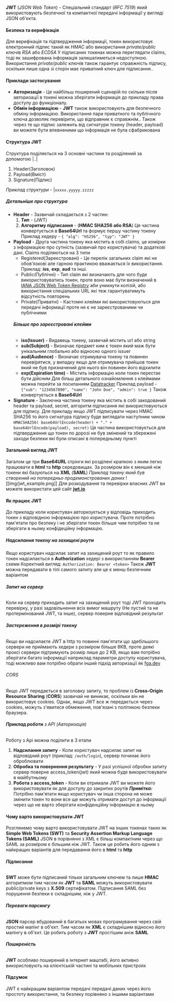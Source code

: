 **JWT** (*JSON Web Token*) - Спеціальний стандарт (*RFC 7519*) який використовують безпечної та компактної передачі інформації у вигляді JSON об'єкта.
#### Безпека та верифікація
Для верифікація та підтвердження інформації, токен використовує електронний підпис такий як *HMAC* або використання *private/public* ключів *RSA* або *ECDSA* 
У підписаних токенах можна переглядати claims, тоді як зашифрована інформація залишатиметься недоступною.
Використання _private/public_ ключів також гарантує справжність підпису, оскільки лише одна зі сторін має приватний ключ для підписання..

#### Приклади застосування
- **Авторизація** - Це найбільш поширений сценарій по скільки після авторизації в токені можна зберігати інформація до прикладу права доступу до функціоналу. 
- **Обмін інформацією** - **JWT** також використовують для безпечного обміну інформацією. Використання пари приватного та публічного ключа дозволяє перевірити, що відправник є справжнім.. Також через те що підпис залежить від сигнатури токену (header, payload) ви можете бути впевненими що інформація не була сфабрикована

#### Структура JWT
Структура поділяється на 3 основні частини та розділений за допомогою |`.`|
1. Header(Заголовок)
2. Payload(Вміст)
3. Signature(Підпис)

*Приклад структури* - |`xxxxx.yyyyy.zzzzz` 
##### Детальніше про структура
- **Header** - Зазвичай складається з 2 частин:
	1. **Тип** - (JWT)
	2. **Алгоритму підписання** -  (**HMAC SHA256 або RSA**)
	Ця частина конвертується в **Base64Url** та формує першу частину токену
  Приклад хедеру - 
  `{ "alg": "HS256", "typ": "JWT" }`
- **Payload** - Друга частина токену яка містить в собі claims, це комірки з інформацією про сутність (зазвичай про користувача) та додаткові дані.
	Claims поділяються на 3 типи
	-  Registered(Зареєстровані) - Це перелік загальних claim які не обов'язкові але гарною практикою вважається їх використання. Приклад: **iss**, **exp**, **aud** та інші.
	- Public(Публічні) - Тип claim які визначають для чого буде використовуватись токен, проте воно має бути визначений в [IANA JSON Web Token Registry](https://www.iana.org/assignments/jwt/jwt.xhtml) аби уникнути колізій, або використання спеціальних URL які теж гарантуватимуть відсутність повторень
	- Private(Приватні) - Кастомні клейми які використовуються для передачі інформації проте не є не зареєстрованими чи публічними
	###### **Більше про зареєстровані клейми**
	 - **iss(Issuer)** - Видавець токену, зазвичай містить url або string
	 - **sub(Subject)** - Визначає предмет ким є токен який маж бути унікальним глобально або відносно одного issuer
	 - **aud(Audience)** - Визначає отримувача токену та повинен перевірятися, у випадку якщо для отримувача прийшов токен який не був призначений для нього він повинен його відхилити
	 - **exp(Expiration time)** - Містить інформацію коли токен перестає бути дійсним
	 Для більш детального ознайомлення з клеймами можна перейти за посиланням [Datatracker](https://datatracker.ietf.org/doc/html/rfc7519#section-4.1)
	Приклад payload - `{"sub": "1234567890", "name": "John Doe", "admin": true }`
	Також конвертується в **Base64Url**
-  **Signature** - Заключна частина токену яка містить в собі закодований header та payload, secret, алгоритм підписання які використовуються для підпису.
	Для прикладу якщо JWT підписувати через HMAC SHA256 то його сигнатура підпису буде виглядати наступним чином
	`HMACSHA256( base64UrlEncode(header) + "." + base64UrlEncode(payload), secret)`
	Ця частина використовується для підтвердження що токен по дорозі не був змінений та збережені заходи безпеки які були описані в попередньому пункті
#### Загальний вигляд JWT
Загалом це три **Base64URL** стрінги які розділені крапкою з яким легко працювати в **html** та **http** середовищах. За розміром він є менший ніж токени які базуються на **XML** (**SAML**)
*Приклад токену який був створений на попередньо продемонстрованих даних*
![[img/jwt_example.png]]
Для розкодування та перевірки власних JWT ви можете використати цей сайт **[jwt.io](https://jwt.io/)**
#### Як працює JWT
До прикладу коли користувач авторизується у відповідь приходить токен з відповідною інформацією про користувача. Проте потрібно пам'ятати про безпеку і не зберігати токен більше чим потрібно та не зберігати в ньому конфідеційну інформацію.
##### Надсилання токену на захищені роути
Якщо користувач надсилає запит на захищений роут то як правило токен надсилається в **Authorization** хедері з використанням **Bearer** схеми
Коректний вигляд:
`Authorization: Bearer <token>`
Також **JWT** можна передавати в тілі самого запиту але це є менш безпечним варіантом
###### **Запит на сервер**
Коли на сервер приходить запит на захищений роут тоді JWT проходить перевірку, у разі задовільнення всіх вимог машруту (Не пустий та не протермінований JWT, та інше), сервер поверне відповідний результат
###### **Застереження в розмірі токену**
Якщо ви надсилаєте JWT в http то повинні пам'ятати що здебільшого сервери не приймають хедери з розміром більше 8KB, проте деякі проксі сервери підтримують розмір лише до 2 KB, якщо вам потрібно зберігати багато інформації наприклад параметри доступу користувача, тоді можливо вам потрібно обрати інший підхід авторизації як [fga.dev](https://fga.dev/)
###### CORS
Якщо JWT передається в заголовку запиту, то проблем із **Cross-Origin Resource Sharing** (**CORS**) зазвичай не виникає, оскільки він не використовує cookies. Однак, якщо JWT все ж передається через cookies, можуть з'явитися обмеження, пов'язані з політикою безпеки браузера.
###### **Приклад роботи** з API (Авторизація)
Роботу з Api можна поділити в 3 етапи
1. **Надсилання запиту** - Коли користувач надсилає запит на відповідний роут (приклад: `/auth/login`), сервер починає його оброблювати
2. **Обробка та повернення результату** - У разі успішної обробки запиту сервер поверне access_token(jwt) який можна буде використовувати в майбутньому
3. **Робота з access_token** - Коли ви отримали JWT ви можете його використовувати як для доступу до закритих роутів
***Примітка:*** Потрібно пам'ятати якщо користувач чи інша сторона не може змінити токен то вони все ще можуть отримати доступ до інформації через що не варто зберігати конфіденційну інформацію в ньому 
#### Чому варто використовувати JWT 
Розглянемо чому варто використовувати JWT на інших токенах таких як **Simple Web Tokens (SWT)** та **Security Assertion Markup Language Tokens (SAML)** 
JSON в порівнянні з XML є більш компактним через що SAML за розміром є більшим ніж JWT. Також це робить його одним з найкращих варіантів для передавання його в **html** та **http**
###### **Підписання**
**SWT** може бути підписаний тільки загальним ключем та лише **HMAC** алгоритмом тим часом як **JWT** та **SAML** можуть використовувати public/private keys з **X.509** сертифікатом. Підписання SAML без порушення безпеки є складнішим, ніж у JWT.
###### **Переваги парсингу**
**JSON** парсер вбудований в багатьох мовах програмування через свій простий мапінг в об'єкт. Тим часом як **XML** є складнішим відносно його мапінгу в об'єкт. Це робить роботу з **JWT** простішим аніж **SAML**
###### **Поширеність** 
**JWT** особливо поширений в інтернет маштабі, його активно використовують на клієнтській частині та мобільних пристроях
#### **Підсумок**
JWT є найкращим варіантом передачі передачі даних через його простоту використання, та безпеку порівняно з іншими варіантами 